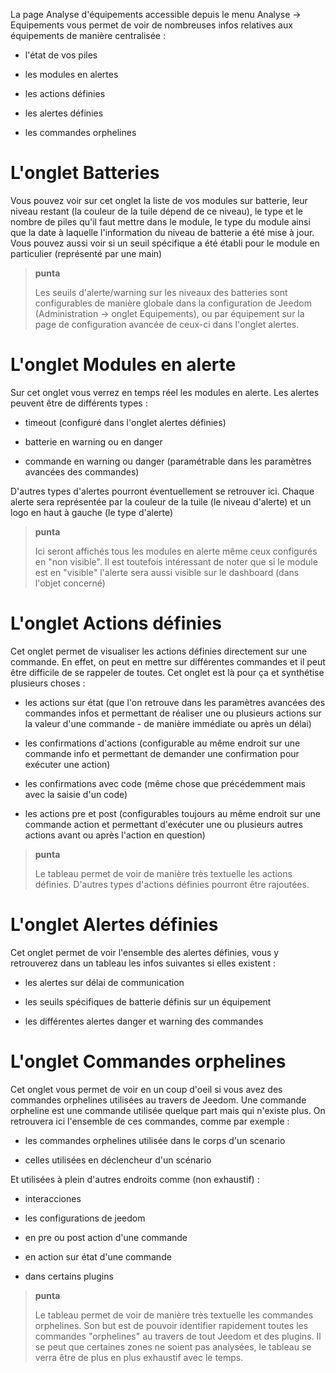 La page Analyse d'équipements accessible depuis le menu Analyse → Equipements vous permet de voir de nombreuses infos
relatives aux équipements de manière centralisée :

-   l'état de vos piles

-   les modules en alertes

-   les actions définies

-   les alertes définies

-   les commandes orphelines

L'onglet Batteries 
==================

Vous pouvez voir sur cet onglet la liste de vos modules sur batterie,
leur niveau restant (la couleur de la tuile dépend de ce niveau), le
type et le nombre de piles qu'il faut mettre dans le module, le type du
module ainsi que la date à laquelle l'information du niveau de batterie
a été mise à jour. Vous pouvez aussi voir si un seuil spécifique a été
établi pour le module en particulier (représenté par une main)

> **punta**
>
> Les seuils d'alerte/warning sur les niveaux des batteries sont
> configurables de manière globale dans la configuration de Jeedom
> (Administration → onglet Equipements), ou par équipement sur la page
> de configuration avancée de ceux-ci dans l'onglet alertes.

L'onglet Modules en alerte 
==========================

Sur cet onglet vous verrez en temps réel les modules en alerte. Les
alertes peuvent être de différents types :

-   timeout (configuré dans l'onglet alertes définies)

-   batterie en warning ou en danger

-   commande en warning ou danger (paramétrable dans les paramètres
    avancées des commandes)

D'autres types d'alertes pourront éventuellement se retrouver ici.
Chaque alerte sera représentée par la couleur de la tuile (le niveau
d'alerte) et un logo en haut à gauche (le type d'alerte)

> **punta**
>
> Ici seront affichés tous les modules en alerte même ceux configurés en
> "non visible". Il est toutefois intéressant de noter que si le module
> est en "visible" l'alerte sera aussi visible sur le dashboard (dans
> l'objet concerné)

L'onglet Actions définies 
=========================

Cet onglet permet de visualiser les actions définies directement sur une
commande. En effet, on peut en mettre sur différentes commandes et il
peut être difficile de se rappeler de toutes. Cet onglet est là pour ça
et synthétise plusieurs choses :

-   les actions sur état (que l'on retrouve dans les paramètres avancées
    des commandes infos et permettant de réaliser une ou plusieurs
    actions sur la valeur d'une commande - de manière immédiate ou après
    un délai)

-   les confirmations d'actions (configurable au même endroit sur une
    commande info et permettant de demander une confirmation pour
    exécuter une action)

-   les confirmations avec code (même chose que précédemment mais avec
    la saisie d'un code)

-   les actions pre et post (configurables toujours au même endroit sur
    une commande action et permettant d'exécuter une ou plusieurs autres
    actions avant ou après l'action en question)

> **punta**
>
> Le tableau permet de voir de manière très textuelle les actions
> définies. D'autres types d'actions définies pourront être rajoutées.

L'onglet Alertes définies 
=========================

Cet onglet permet de voir l'ensemble des alertes définies, vous y
retrouverez dans un tableau les infos suivantes si elles existent :

-   les alertes sur délai de communication

-   les seuils spécifiques de batterie définis sur un équipement

-   les différentes alertes danger et warning des commandes

L'onglet Commandes orphelines 
=============================

Cet onglet vous permet de voir en un coup d'oeil si vous avez des
commandes orphelines utilisées au travers de Jeedom. Une commande
orpheline est une commande utilisée quelque part mais qui n'existe plus.
On retrouvera ici l'ensemble de ces commandes, comme par exemple :

-   les commandes orphelines utilisée dans le corps d'un scenario

-   celles utilisées en déclencheur d'un scénario

Et utilisées à plein d'autres endroits comme (non exhaustif) :

-   interacciones

-   les configurations de jeedom

-   en pre ou post action d'une commande

-   en action sur état d'une commande

-   dans certains plugins

> **punta**
>
> Le tableau permet de voir de manière très textuelle les commandes
> orphelines. Son but est de pouvoir identifier rapidement toutes les
> commandes "orphelines" au travers de tout Jeedom et des plugins. Il se
> peut que certaines zones ne soient pas analysées, le tableau se verra
> être de plus en plus exhaustif avec le temps.
